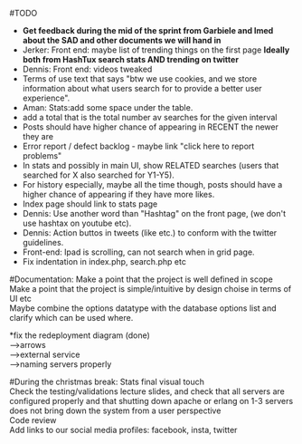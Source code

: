 #TODO

- <b>Get feedback during the mid of the sprint from Garbiele and Imed about the SAD and other documents we will hand in</b><br />
- Jerker: Front end: maybe list of trending things on the first page <b>Ideally both from HashTux search stats AND trending on twitter</b><br />
- Dennis: Front end: videos tweaked<br />
- Terms of use text that says "btw we use cookies, and we store information about what users search for to provide a better user experience".<br />
- Aman: Stats:add some space under the table.
- add a total that is the total number av searches for the given interval<br />
- Posts should have higher chance of appearing in RECENT the newer they are<br />
- Error report / defect backlog - maybe link "click here to report problems"<br />
- In stats and possibly in main UI, show RELATED searches (users that searched for X also searched for Y1-Y5).<br />
- For history especially, maybe all the time though, posts should have a higher chance of appearing if they have more likes.<br />
- Index page should link to stats page
- Dennis: Use another word than "Hashtag" on the front page, (we don't use hashtax on youtube etc).
- Dennis: Action buttos in tweets (like etc.) to conform with the twitter guidelines. 
- Front-end: Ipad is scrolling, can not search when in grid page.
- Fix indentation in index.php, search.php etc

#Documentation:
Make a point that the project is well defined in scope<br />
Make a point that the project is simple/intuitive by design choise in terms of UI etc<br />
Maybe combine the options datatype with the database options list and clarify which can be used where.<br />

*fix the redeployment diagram (done)<br /> 
-->arrows<br /> 
-->external service<br />
-->naming servers properly <br />

#During the christmas break:
Stats final visual touch<br />
Check the testing/validations lecture slides, and check that all servers are configured properly and that shutting down apache or erlang on 1-3 servers does not bring down the system from a user perspective<br />
Code review <br/>
Add links to our social media profiles: facebook, insta, twitter<br />
